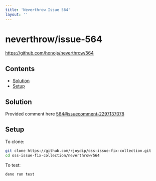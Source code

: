 ```yaml
---
title: 'Neverthrow Issue 564'
layout: ''
---
```


# neverthrow/issue-564

<https://github.com/honojs/neverthrow/564>

## Contents

* [Solution](#solution)
* [Setup](#setup)

## Solution

Provided comment here
[564#issuecomment-2297137078](https://github.com/supermacro/neverthrow/issues/564#issuecomment-2297137078)

## Setup

To clone:

```sh
git clone https://github.com/rjoydip/oss-issue-fix-collection.git
cd oss-issue-fix-collection/neverthrow/564
```

To test:

```sh
deno run test
```
